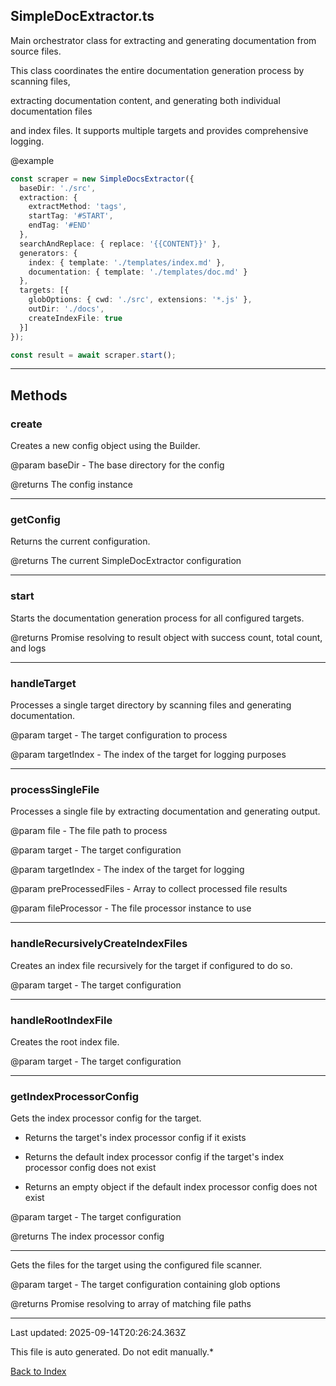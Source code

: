 ## SimpleDocExtractor.ts





 Main orchestrator class for extracting and generating documentation from source files.



 This class coordinates the entire documentation generation process by scanning files,

 extracting documentation content, and generating both individual documentation files

 and index files. It supports multiple targets and provides comprehensive logging.



 @example

 ```typescript
 const scraper = new SimpleDocsExtractor({
   baseDir: './src',
   extraction: {
     extractMethod: 'tags',
     startTag: '#START',
     endTag: '#END'
   },
   searchAndReplace: { replace: '{{CONTENT}}' },
   generators: {
     index: { template: './templates/index.md' },
     documentation: { template: './templates/doc.md' }
   },
   targets: [{
     globOptions: { cwd: './src', extensions: '*.js' },
     outDir: './docs',
     createIndexFile: true
   }]
 });

 const result = await scraper.start();
 ```
 



---



## Methods



### **create**

 Creates a new config object using the Builder.



 @param baseDir - The base directory for the config

 @returns The config instance

 



---



### **getConfig**

 Returns the current configuration.



 @returns The current SimpleDocExtractor configuration

 



---



### **start**

 Starts the documentation generation process for all configured targets.



 @returns Promise resolving to result object with success count, total count, and logs

 



---



### **handleTarget**

 Processes a single target directory by scanning files and generating documentation.



 @param target - The target configuration to process

 @param targetIndex - The index of the target for logging purposes

 



---



### **processSingleFile**

 Processes a single file by extracting documentation and generating output.



 @param file - The file path to process

 @param target - The target configuration

 @param targetIndex - The index of the target for logging

 @param preProcessedFiles - Array to collect processed file results

 @param fileProcessor - The file processor instance to use

 



---



### **handleRecursivelyCreateIndexFiles**

 Creates an index file recursively for the target if configured to do so.



 @param target - The target configuration

 



---



### **handleRootIndexFile**

 Creates the root index file.

 

 @param target - The target configuration

 



---



### **getIndexProcessorConfig**

 Gets the index processor config for the target.

 - Returns the target's index processor config if it exists

 - Returns the default index processor config if the target's index processor config does not exist

 - Returns an empty object if the default index processor config does not exist



 @param target - The target configuration

 @returns The index processor config

 



---





 Gets the files for the target using the configured file scanner.



 @param target - The target configuration containing glob options

 @returns Promise resolving to array of matching file paths

 



---



Last updated: 2025-09-14T20:26:24.363Z



This file is auto generated. Do not edit manually.*



[Back to Index](./index.md)